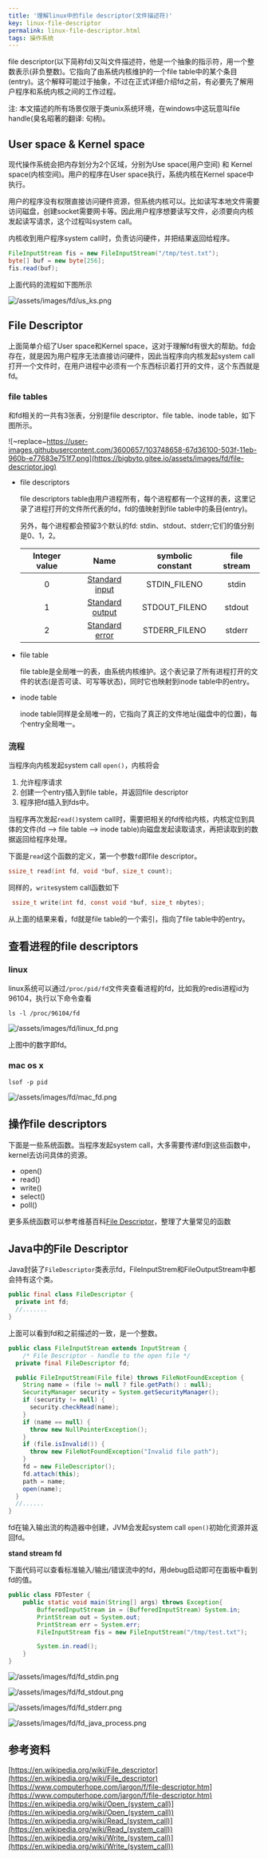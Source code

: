 ```yaml
---
title: '理解linux中的file descriptor(文件描述符)'
key: linux-file-descriptor
permalink: linux-file-descriptor.html
tags: 操作系统
---
```


file descriptor(以下简称fd)又叫文件描述符，他是一个抽象的指示符，用一个整数表示(非负整数)。它指向了由系统内核维护的一个file table中的某个条目(entry)。这个解释可能过于抽象，不过在正式详细介绍fd之前，有必要先了解用户程序和系统内核之间的工作过程。

注: 本文描述的所有场景仅限于类unix系统环境，在windows中这玩意叫file handle(臭名昭著的翻译: 句柄)。

## User space & Kernel space

现代操作系统会把内存划分为2个区域，分别为Use space(用户空间) 和 Kernel space(内核空间)。用户的程序在User space执行，系统内核在Kernel space中执行。

用户的程序没有权限直接访问硬件资源，但系统内核可以。比如读写本地文件需要访问磁盘，创建socket需要网卡等。因此用户程序想要读写文件，必须要向内核发起读写请求，这个过程叫system call。

内核收到用户程序system call时，负责访问硬件，并把结果返回给程序。

```java
FileInputStream fis = new FileInputStream("/tmp/test.txt");
byte[] buf = new byte[256];
fis.read(buf);
```

上面代码的流程如下图所示

![/assets/images/fd/us_ks.png](https://bigbyto.gitee.io/assets/images/fd/us_ks.png)

<!--more-->

## File Descriptor

上面简单介绍了User space和Kernel space，这对于理解fd有很大的帮助。fd会存在，就是因为用户程序无法直接访问硬件，因此当程序向内核发起system call打开一个文件时，在用户进程中必须有一个东西标识着打开的文件，这个东西就是fd。

### file tables

和fd相关的一共有3张表，分别是file descriptor、file table、inode table，如下图所示。

![~replace~https://user-images.githubusercontent.com/3600657/103748658-67d36100-503f-11eb-960b-e77683e751f7.png](https://bigbyto.gitee.io/assets/images/fd/file-descriptor.jpg)

* file descriptors

  file descriptors table由用户进程所有，每个进程都有一个这样的表，这里记录了进程打开的文件所代表的fd，fd的值映射到file table中的条目(entry)。

  另外，每个进程都会预留3个默认的fd: stdin、stdout、stderr;它们的值分别是0、1，2。

  | Integer value |                          Name                           | symbolic constant | file stream |
  | :-----------: | :-----------------------------------------------------: | :---------------: | :---------: |
  |       0       |  [Standard input](https://en.wikipedia.org/wiki/Stdin)  |   STDIN_FILENO    |    stdin    |
  |       1       | [Standard output](https://en.wikipedia.org/wiki/Stdout) |   STDOUT_FILENO   |   stdout    |
  |       2       | [Standard error](https://en.wikipedia.org/wiki/Stderr)  |   STDERR_FILENO   |   stderr    |
  
* file table

  file table是全局唯一的表，由系统内核维护。这个表记录了所有进程打开的文件的状态(是否可读、可写等状态)，同时它也映射到inode table中的entry。

* inode table

  inode table同样是全局唯一的，它指向了真正的文件地址(磁盘中的位置)，每个entry全局唯一。

### 流程

当程序向内核发起system call `open()`，内核将会

1. 允许程序请求
2. 创建一个entry插入到file table，并返回file descriptor
3. 程序把fd插入到fds中。

当程序再次发起`read()`system call时，需要把相关的fd传给内核，内核定位到具体的文件(fd --> file table --> inode table)向磁盘发起读取请求，再把读取到的数据返回给程序处理。

下面是`read`这个函数的定义，第一个参数`fd`即file descriptor。

```c
ssize_t read(int fd, void *buf, size_t count);
```

  同样的，`write`system call函数如下

```c
 ssize_t write(int fd, const void *buf, size_t nbytes);
```

从上面的结果来看，fd就是file table的一个索引，指向了file table中的entry。

## 查看进程的file descriptors

### linux

linux系统可以通过`/proc/pid/fd`文件夹查看进程的fd，比如我的redis进程id为96104，执行以下命令查看

```shell
ls -l /proc/96104/fd
```

![/assets/images/fd/linux_fd.png](https://bigbyto.gitee.io/assets/images/fd/linux_fd.png)

上图中的数字即fd。

### mac os x

```shell
lsof -p pid
```

![/assets/images/fd/mac_fd.png](https://bigbyto.gitee.io/assets/images/fd/mac_fd.png)


## 操作file descriptors

下面是一些系统函数。当程序发起system call，大多需要传递fd到这些函数中，kernel去访问具体的资源。

* open()
* read()
* write()
* select()
* poll()


更多系统函数可以参考维基百科[File Descriptor](https://en.wikipedia.org/wiki/File_descriptor)，整理了大量常见的函数

## Java中的File Descriptor

Java封装了`FileDescriptor`类表示fd，FileInputStrem和FileOutputStream中都会持有这个类。

```java
public final class FileDescriptor {
  private int fd;  
  //.......
}
```

上面可以看到fd和之前描述的一致，是一个整数。

```java
public class FileInputStream extends InputStream {
    /* File Descriptor - handle to the open file */
  private final FileDescriptor fd;

  public FileInputStream(File file) throws FileNotFoundException {
    String name = (file != null ? file.getPath() : null);
    SecurityManager security = System.getSecurityManager();
    if (security != null) {
      security.checkRead(name);
    }
    if (name == null) {
      throw new NullPointerException();
    }
    if (file.isInvalid()) {
      throw new FileNotFoundException("Invalid file path");
    }
    fd = new FileDescriptor();
    fd.attach(this);
    path = name;
    open(name);
  }
  //......
}
```

fd在输入输出流的构造器中创建，JVM会发起system call `open()`初始化资源并返回fd。

**stand stream fd**

下面代码可以查看标准输入/输出/错误流中的fd，用debug启动即可在面板中看到fd的值。

```java
public class FDTester {
    public static void main(String[] args) throws Exception{
        BufferedInputStream in = (BufferedInputStream) System.in;
        PrintStream out = System.out;
        PrintStream err = System.err;
        FileInputStream fis = new FileInputStream("/tmp/test.txt");

        System.in.read();
    }
}
```

![/assets/images/fd/fd_stdin.png](https://bigbyto.gitee.io/assets/images/fd/fd_stdin.png)

![/assets/images/fd/fd_stdout.png](https://bigbyto.gitee.io/assets/images/fd/fd_stdout.png)

![/assets/images/fd/fd_stderr.png](https://bigbyto.gitee.io/assets/images/fd/fd_stderr.png)

![/assets/images/fd/fd_java_process.png](https://bigbyto.gitee.io/assets/images/fd/fd_java_process.png)


## 参考资料

[https://en.wikipedia.org/wiki/File_descriptor](https://en.wikipedia.org/wiki/File_descriptor)   
[https://www.computerhope.com/jargon/f/file-descriptor.htm](https://www.computerhope.com/jargon/f/file-descriptor.htm)   
[https://en.wikipedia.org/wiki/Open_(system_call)](https://en.wikipedia.org/wiki/Open_(system_call))   
[https://en.wikipedia.org/wiki/Read_(system_call)](https://en.wikipedia.org/wiki/Read_(system_call))   
[https://en.wikipedia.org/wiki/Write_(system_call)](https://en.wikipedia.org/wiki/Write_(system_call))  